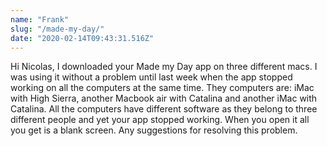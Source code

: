 ```yaml
---
name: "Frank"
slug: "/made-my-day/"
date: "2020-02-14T09:43:31.516Z"
---
```

Hi Nicolas,
I downloaded your Made my Day app on three different macs.  I was using it without a problem until last week when the app stopped working on all the computers at the same time.  They computers are: iMac with High Sierra, another Macbook air with Catalina and another iMac with Catalina.  All the computers have different software as they belong to three different people and yet your app stopped working.  When you open it all you get is a blank screen.  Any suggestions for resolving this problem.
